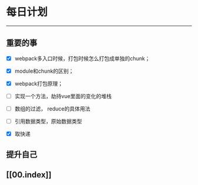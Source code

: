 
# 每日计划
---
## 重要的事
- [x]  webpack多入口时候，打包时候怎么打包成单独的chunk；
- [x]  module和chunk的区别；
- [x]  webpack打包原理；
- [ ] 实现一个方法，劫持vue里面的变化的堆栈
- [ ] 数组的过滤， reduce的具体用法
- [ ] 引用数据类型，原始数据类型
- [x] 取快递




## 提升自己

  



## [[00.index]]











